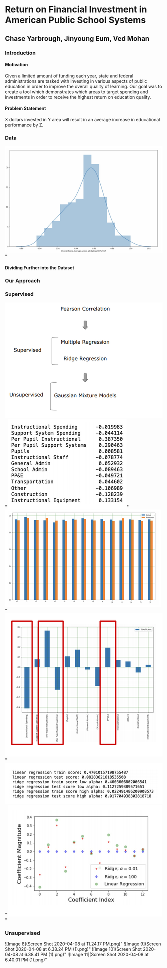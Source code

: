 # Return on Financial Investment in American Public School Systems
## Chase Yarbrough, Jinyoung Eum, Ved Mohan

### Introduction

#### Motivation
Given a limited amount of funding each year, state and federal administrations are tasked with investing in various aspects of public education in order to improve the overall quality of learning.
Our goal was to create a tool which demonstrates which areas to target spending and investments in order to receive the highest return on education quality.
#### Problem Statement
X dollars invested in Y area will result in an average increase in educational performance by Z.

### Data
![Image 1](project1.PNG)"
#### Dividing Further into the Dataset

### Our Approach

### Supervised
![Image 2](project2.PNG)"
![Image 3](project3.PNG)"
![Image 4](project4.PNG)"
![Image 5](project5.PNG)"
![Image 6](project6.PNG)"
![Image 7](project7.PNG)"

### Unsupervised
![Image 8](Screen Shot 2020-04-08 at 11.24.17 PM.png)"
![Image 9](Screen Shot 2020-04-08 at 6.38.24 PM (1).png)"
![Image 10](Screen Shot 2020-04-08 at 6.38.41 PM (1).png)"
![Image 11](Screen Shot 2020-04-08 at 6.40.01 PM (1).png)"



